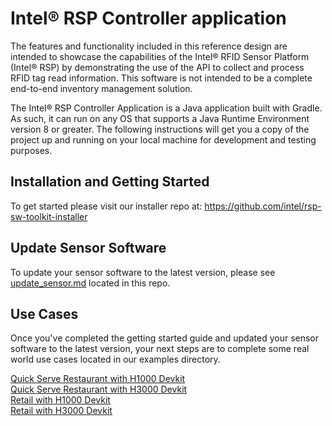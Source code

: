 # Intel&reg; RSP Controller application

The features and functionality included in this reference design are 
intended to showcase the capabilities of the Intel® RFID Sensor Platform (Intel® RSP) 
by demonstrating the use of the API to collect and process RFID tag read information. This software is not intended to be a complete end-to-end inventory management solution.  

The Intel&reg; RSP Controller Application is a Java application built with Gradle. As such, it can run on any OS that supports 
a Java Runtime Environment version 8 or greater. The following instructions will get you a copy 
of the project up and running on your local machine for development and testing purposes.  


## Installation and Getting Started

To get started please visit our installer repo at: https://github.com/intel/rsp-sw-toolkit-installer


## Update Sensor Software

To update your sensor software to the latest version, please see [update_sensor.md](update_sensor.md) located in this repo.


## Use Cases

Once you've completed the getting started guide and updated your sensor software to the latest version, your next steps are to complete some real world use cases located in our examples directory.

[Quick Serve Restaurant with H1000 Devkit](examples/use-cases/qsr/h1000)  
[Quick Serve Restaurant with H3000 Devkit](examples/use-cases/qsr/h3000)  
[Retail with H1000 Devkit](examples/use-cases/retail/h1000)  
[Retail with H3000 Devkit](examples/use-cases/retail/h3000)
